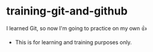 # training-git-and-github
I learned Git, so now I'm going to practice on my own :thumbsup: 
* This is for learning and training purposes only. 
